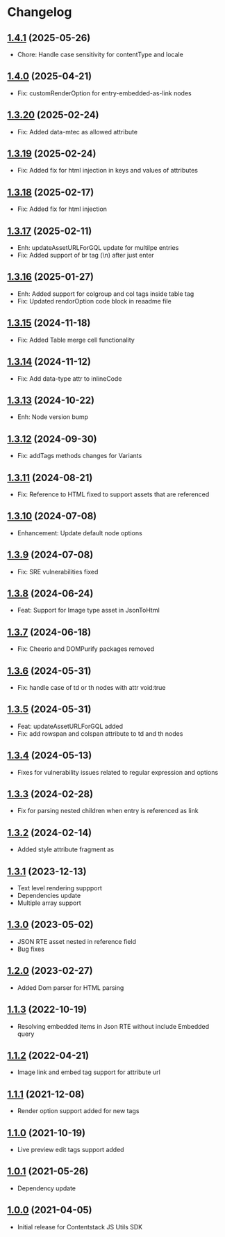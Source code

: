 # Changelog

## [1.4.1](https://github.com/contentstack/contentstack-utils-javascript/tree/v1.4.1) (2025-05-26)
 - Chore: Handle case sensitivity for contentType and locale
 
## [1.4.0](https://github.com/contentstack/contentstack-utils-javascript/tree/v1.4.0) (2025-04-21)
 - Fix: customRenderOption for entry-embedded-as-link nodes
 
## [1.3.20](https://github.com/contentstack/contentstack-utils-javascript/tree/v1.3.20) (2025-02-24)
 - Fix: Added data-mtec as allowed attribute
 
## [1.3.19](https://github.com/contentstack/contentstack-utils-javascript/tree/v1.3.19) (2025-02-24)
 - Fix: Added fix for html injection in keys and values of attributes
 
## [1.3.18](https://github.com/contentstack/contentstack-utils-javascript/tree/v1.3.18) (2025-02-17)
 - Fix: Added fix for html injection
 
## [1.3.17](https://github.com/contentstack/contentstack-utils-javascript/tree/v1.3.17) (2025-02-11)
 - Enh: updateAssetURLForGQL update for multilpe entries
 - Fix: Added support of  br tag (\n) after just enter

## [1.3.16](https://github.com/contentstack/contentstack-utils-javascript/tree/v1.3.16) (2025-01-27)
 - Enh: Added support for colgroup and col tags inside table tag
 - Fix: Updated rendorOption code block in reaadme file

## [1.3.15](https://github.com/contentstack/contentstack-utils-javascript/tree/v1.3.15) (2024-11-18)
 - Fix: Added Table merge cell functionality

## [1.3.14](https://github.com/contentstack/contentstack-utils-javascript/tree/v1.3.14) (2024-11-12)
 - Fix: Add data-type attr to inlineCode

## [1.3.13](https://github.com/contentstack/contentstack-utils-javascript/tree/v1.3.13) (2024-10-22)
 - Enh: Node version bump

## [1.3.12](https://github.com/contentstack/contentstack-utils-javascript/tree/v1.3.12) (2024-09-30)
 - Fix: addTags methods changes for Variants

## [1.3.11](https://github.com/contentstack/contentstack-utils-javascript/tree/v1.3.11) (2024-08-21)
 - Fix: Reference to HTML fixed to support assets that are referenced

## [1.3.10](https://github.com/contentstack/contentstack-utils-javascript/tree/v1.3.10) (2024-07-08)
 - Enhancement: Update default node options

## [1.3.9](https://github.com/contentstack/contentstack-utils-javascript/tree/v1.3.9) (2024-07-08)
 - Fix: SRE vulnerabilities fixed

## [1.3.8](https://github.com/contentstack/contentstack-utils-javascript/tree/v1.3.8) (2024-06-24)
 - Feat: Support for Image type asset in JsonToHtml 

## [1.3.7](https://github.com/contentstack/contentstack-utils-javascript/tree/v1.3.7) (2024-06-18)
 - Fix: Cheerio and DOMPurify packages removed

## [1.3.6](https://github.com/contentstack/contentstack-utils-javascript/tree/v1.3.6) (2024-05-31)
 - Fix: handle case of td or th nodes with attr void:true

## [1.3.5](https://github.com/contentstack/contentstack-utils-javascript/tree/v1.3.5) (2024-05-31)
 - Feat: updateAssetURLForGQL added
 - Fix: add rowspan and colspan attribute to td and th nodes

## [1.3.4](https://github.com/contentstack/contentstack-utils-javascript/tree/v1.3.4) (2024-05-13)
 - Fixes for vulnerability issues related to regular expression and options

## [1.3.3](https://github.com/contentstack/contentstack-utils-javascript/tree/v1.3.3) (2024-02-28)
 - Fix for parsing nested children when entry is referenced as link

## [1.3.2](https://github.com/contentstack/contentstack-utils-javascript/tree/v1.3.2) (2024-02-14)
 - Added style attribute fragment as 

## [1.3.1](https://github.com/contentstack/contentstack-utils-javascript/tree/v1.3.1) (2023-12-13)
 - Text level rendering suppport
 - Dependencies update
 - Multiple array support

## [1.3.0](https://github.com/contentstack/contentstack-utils-javascript/tree/v1.3.0) (2023-05-02)
 - JSON RTE asset nested in reference field
 - Bug fixes

## [1.2.0](https://github.com/contentstack/contentstack-utils-javascript/tree/v1.2.0) (2023-02-27)
 - Added Dom parser for HTML parsing

## [1.1.3](https://github.com/contentstack/contentstack-utils-javascript/tree/v1.1.3) (2022-10-19)
 - Resolving embedded items in Json RTE without include Embedded query

## [1.1.2](https://github.com/contentstack/contentstack-utils-javascript/tree/v1.1.2) (2022-04-21)
 - Image link and embed tag support for attribute url

## [1.1.1](https://github.com/contentstack/contentstack-utils-javascript/tree/v1.1.1) (2021-12-08)
 - Render option support added for new tags

## [1.1.0](https://github.com/contentstack/contentstack-utils-javascript/tree/v1.1.0) (2021-10-19)
 - Live preview edit tags support added

## [1.0.1](https://github.com/contentstack/contentstack-utils-javascript/tree/v1.0.1) (2021-05-26)
 - Dependency update
## [1.0.0](https://github.com/contentstack/contentstack-utils-javascript/tree/v1.0.0) (2021-04-05)
  - Initial release for Contentstack JS Utils SDK
